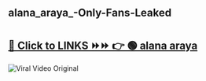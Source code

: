
 ## alana_araya_-Only-Fans-Leaked

# <h2><a href="https://clipsfans.com/alana_araya_&ref=git">🔗 Click to LINKS ⏩⏩ 👉 🟢 alana araya  </a></h2>

<a href="https://clipsfans.com/alana_araya_&ref=git" rel="nofollow" data-target="animated-image.originalLink"><img src="https://i.ibb.co.com/xMMVF88/686577567.gif" alt="Viral Video Original" style="max-width: 100%; display: inline-block;" data-target="animated-image.originalImage"></a>
